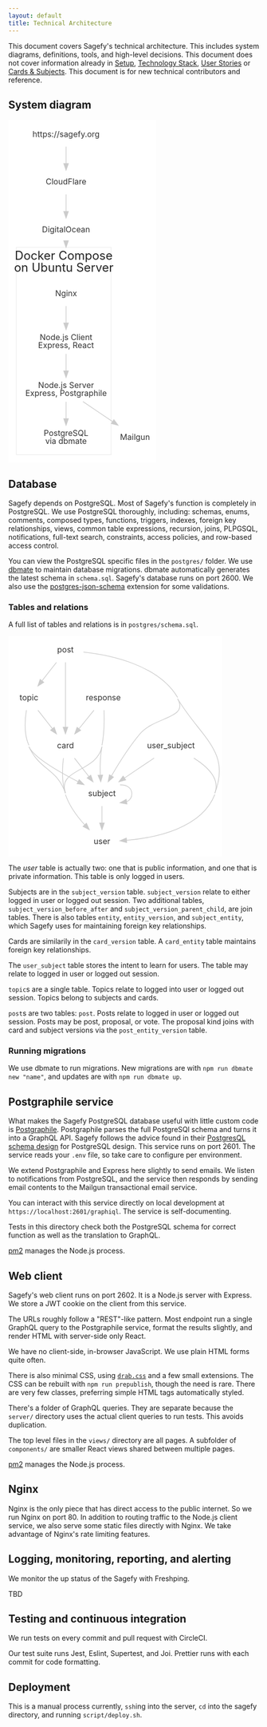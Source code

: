```yaml
---
layout: default
title: Technical Architecture
---
```


This document covers Sagefy's technical architecture. This includes system diagrams, definitions, tools, and high-level decisions. This document does not cover information already in [Setup](/setup), [Technology Stack](/technology-stack), [User Stories](/user-stories) or [Cards & Subjects](/cards-subjects). This document is for new technical contributors and reference.

## System diagram

<!--
digraph workflow {
  concentrate=true
  compound=true

  graph [
    fontsize=18
    fontcolor="#222222"
    color="#eeeeee"
  ]
  node [
    fontsize=12
    fontcolor="#333333"
    color="#dddddd"
    shape="plaintext"
  ]
  edge [
    fontsize=10
    color="#cccccc"
    fontcolor="#666666"
  ]

  "https://sagefy.org" -> CloudFlare -> DigitalOcean
  DigitalOcean -> Nginx [lhead=cluster0]

  subgraph cluster0 {
    label="Docker Compose\non Ubuntu Server"
    client [label="Node.js Client\nExpress, React"]
    server [label="Node.js Server\nExpress, Postgraphile"]
    db [label="PostgreSQL\nvia dbmate"]
    Nginx -> client -> server -> db
  }

  server -> Mailgun
}
-->

<svg width="223pt" height="688" viewBox="0 0 223.33 516" xmlns="http://www.w3.org/2000/svg"><g class="graph" transform="translate(4 512)"><path fill="#fff" stroke="transparent" d="M-4 4v-516h223.33V4H-4z"/><g class="cluster"><path fill="none" stroke="#eee" d="M8-8v-312h143V-8H8z"/><text text-anchor="middle" x="79.5" y="-301.6"  font-size="18" fill="#222">Docker Compose</text><text text-anchor="middle" x="79.5" y="-283.6"  font-size="18" fill="#222">on Ubuntu Server</text></g><g class="node"><text text-anchor="middle" x="83" y="-486.4"  font-size="12" fill="#333">https://sagefy.org</text></g><g class="node"><text text-anchor="middle" x="83" y="-414.4"  font-size="12" fill="#333">CloudFlare</text></g><g class="edge"><path fill="none" stroke="#ccc" d="M83-471.7v25.59"/><path fill="#ccc" stroke="#ccc" d="M86.5-446.1l-3.5 10-3.5-10h7z"/></g><g class="node"><text text-anchor="middle" x="83" y="-342.4"  font-size="12" fill="#333">DigitalOcean</text></g><g class="edge"><path fill="none" stroke="#ccc" d="M83-399.7v25.59"/><path fill="#ccc" stroke="#ccc" d="M86.5-374.1l-3.5 10-3.5-10h7z"/></g><g class="node"><text text-anchor="middle" x="83" y="-246.4"  font-size="12" fill="#333">Nginx</text></g><g class="edge"><path fill="none" stroke="#ccc" d="M83-327.76v.46"/><path fill="#ccc" stroke="#ccc" d="M86.5-330L83-320l-3.5-10h7z"/></g><g class="node"><text text-anchor="middle" x="83" y="-180.4"  font-size="12" fill="#333">Node.js Client</text><text text-anchor="middle" x="83" y="-168.4"  font-size="12" fill="#333">Express, React</text></g><g class="edge"><path fill="none" stroke="#ccc" d="M83-231.7v25.59"/><path fill="#ccc" stroke="#ccc" d="M86.5-206.1l-3.5 10-3.5-10h7z"/></g><g class="node"><text text-anchor="middle" x="83" y="-108.4"  font-size="12" fill="#333">Node.js Server</text><text text-anchor="middle" x="83" y="-96.4"  font-size="12" fill="#333">Express, Postgraphile</text></g><g class="edge"><path fill="none" stroke="#ccc" d="M83-159.7v25.59"/><path fill="#ccc" stroke="#ccc" d="M86.5-134.1l-3.5 10-3.5-10h7z"/></g><g class="node"><text text-anchor="middle" x="83" y="-36.4"  font-size="12" fill="#333">PostgreSQL</text><text text-anchor="middle" x="83" y="-24.4"  font-size="12" fill="#333">via dbmate</text></g><g class="edge"><path fill="none" stroke="#ccc" d="M83-87.7v25.59"/><path fill="#ccc" stroke="#ccc" d="M86.5-62.1l-3.5 10-3.5-10h7z"/></g><g class="node"><text text-anchor="middle" x="187" y="-30.4"  font-size="12" fill="#333">Mailgun</text></g><g class="edge"><path fill="none" stroke="#ccc" d="M108.44-87.88c13.35 8.99 29.88 20.12 44.34 29.85"/><path fill="#ccc" stroke="#ccc" d="M155.12-60.68l6.34 8.49-10.25-2.68 3.91-5.81z"/></g></g></svg>

## Database

Sagefy depends on PostgreSQL. Most of Sagefy's function is completely in PostgreSQL. We use PostgreSQL thoroughly, including: schemas, enums, comments, composed types, functions, triggers, indexes, foreign key relationships, views, common table expressions, recursion, joins, PLPGSQL, notifications, full-text search, constraints, access policies, and row-based access control.

You can view the PostgreSQL specific files in the `postgres/` folder. We use [dbmate](https://github.com/amacneil/dbmate) to maintain database migrations. dbmate automatically generates the latest schema in `schema.sql`. Sagefy's database runs on port 2600. We also use the [postgres-json-schema](https://github.com/gavinwahl/postgres-json-schema) extension for some validations.

### Tables and relations

A full list of tables and relations is in `postgres/schema.sql`.

<!--
digraph workflow {
  concentrate=true
  compound=true

  graph [
    fontsize=18
    fontcolor="#222222"
    color="#eeeeee"
  ]
  node [
    fontsize=12
    fontcolor="#333333"
    color="#dddddd"
    shape="plaintext"
  ]
  edge [
    fontsize=10
    color="#cccccc"
    fontcolor="#666666"
  ]

  user
  subject -> user
  subject -> subject
  card -> subject
  card -> user
  response -> card
  response -> subject
  response -> user
  user_subject -> subject
  user_subject -> user
  topic -> user
  topic -> card
  topic -> subject
  post -> user
  post -> card
  post -> subject
  post -> topic
}
-->

<svg width="322pt" height="332pt" viewBox="0 0 322.19 332" xmlns="http://www.w3.org/2000/svg"><g class="graph" transform="translate(4 328)"><path fill="#fff" stroke="transparent" d="M-4 4v-332h322.19V4H-4z"/><g class="node"><text text-anchor="middle" x="137" y="-14.4" font-size="12" fill="#333">user</text></g><g class="node"><text text-anchor="middle" x="137" y="-86.4" font-size="12" fill="#333">subject</text></g><g class="edge"><path fill="none" stroke="#ccc" d="M137-71.7v25.59"/><path fill="#ccc" stroke="#ccc" d="M140.5-46.1l-3.5 10-3.5-10h7z"/></g><g class="edge"><path fill="none" stroke="#ccc" d="M164.24-103.49C174.02-103.78 182-99.28 182-90c0 5.8-3.12 9.73-7.84 11.79"/><path fill="#ccc" stroke="#ccc" d="M174.69-74.75l-10.45-1.76 9.27-5.14 1.18 6.9z"/></g><g class="node"><text text-anchor="middle" x="82" y="-158.4" font-size="12" fill="#333">card</text></g><g class="edge"><path fill="none" stroke="#ccc" d="M79-143.82c-1.84 14.49-2.84 35.55 3 52.82"/></g><g class="edge"><path fill="none" stroke="#ccc" d="M95.6-143.7c6.52 8.31 14.47 18.42 21.65 27.56"/><path fill="#ccc" stroke="#ccc" d="M120.13-118.13l3.43 10.03-8.93-5.71 5.5-4.32z"/></g><g class="node"><text text-anchor="middle" x="139" y="-230.4" font-size="12" fill="#333">response</text></g><g class="edge"><path fill="none" stroke="#ccc" d="M137-161c-7.72 38.81-67.68 32.52-55 70M140.1-215.85c.53 14.28.43 35.08-3.1 52.85"/></g><g class="edge"><path fill="none" stroke="#ccc" d="M137-161c-2.76 13.87-3.01 29.61-2.46 42.63"/><path fill="#ccc" stroke="#ccc" d="M138.05-118.35l-2.9 10.19-4.09-9.77 6.99-.42z"/></g><g class="edge"><path fill="none" stroke="#ccc" d="M124.91-215.7c-6.83 8.4-15.17 18.63-22.67 27.84"/><path fill="#ccc" stroke="#ccc" d="M104.96-185.65l-9.03 5.55 3.6-9.97 5.43 4.42z"/></g><g class="node"><text text-anchor="middle" x="241" y="-158.4" font-size="12" fill="#333">user_subject</text></g><g class="edge"><path fill="none" stroke="#ccc" d="M307-89c-19.78 50.96-89.18 65.07-132.96 68.82"/><path fill="#ccc" stroke="#ccc" d="M174.27-16.69l-10.22-2.77 9.72-4.21.5 6.98z"/><path fill="none" stroke="#ccc" d="M275.46-143.79c20.05 12.64 39.88 31.3 31.54 52.79"/></g><g class="edge"><path fill="none" stroke="#ccc" d="M215.56-143.88c-13.35 8.99-29.88 20.12-44.34 29.85"/><path fill="#ccc" stroke="#ccc" d="M172.79-110.87l-10.25 2.68 6.34-8.49 3.91 5.81z"/></g><g class="node"><text text-anchor="middle" x="27" y="-230.4" font-size="12" fill="#333">topic</text></g><g class="edge"><path fill="none" stroke="#ccc" d="M82-89c5.73 16.93 17.51 32.86 28.7 45.22"/><path fill="#ccc" stroke="#ccc" d="M113.56-45.85l4.34 9.66-9.42-4.84 5.08-4.82z"/><path fill="none" stroke="#ccc" d="M27-161c16.37 36.02 42.32 32.52 55 70M23.17-215.76c-2.4 14.7-3.76 36.05 3.83 52.76"/></g><g class="edge"><path fill="none" stroke="#ccc" d="M27-161c7.12 15.67 44.59 37.42 73.84 52.5"/><path fill="#ccc" stroke="#ccc" d="M102.66-111.5l7.34 7.64-10.5-1.4 3.16-6.24z"/></g><g class="edge"><path fill="none" stroke="#ccc" d="M40.6-215.7c6.52 8.31 14.47 18.42 21.65 27.56"/><path fill="#ccc" stroke="#ccc" d="M65.13-190.13l3.43 10.03-8.93-5.71 5.5-4.32z"/></g><g class="node"><text text-anchor="middle" x="82" y="-302.4" font-size="12" fill="#333">post</text></g><g class="edge"><path fill="none" stroke="#ccc" d="M251-233c34.82 58.22 80.55 78.75 56 142"/></g><g class="edge"><path fill="none" stroke="#ccc" d="M251-233c17.04 30.11-34.83 26.45-57 53-16.5 19.76-32.03 44.59-42.71 63"/><path fill="#ccc" stroke="#ccc" d="M154.31-115.23l-7.99 6.96 1.91-10.42 6.08 3.46z"/><path fill="none" stroke="#ccc" d="M109.09-303.23C148.83-298.98 221.41-284.47 251-235"/></g><g class="edge"><path fill="none" stroke="#ccc" d="M82-287.87v97.48"/><path fill="#ccc" stroke="#ccc" d="M85.5-190.19l-3.5 10-3.5-10h7z"/></g><g class="edge"><path fill="none" stroke="#ccc" d="M68.4-287.7c-6.52 8.31-14.47 18.42-21.65 27.56"/><path fill="#ccc" stroke="#ccc" d="M49.37-257.81l-8.93 5.71 3.43-10.03 5.5 4.32z"/></g></g></svg>

The _user_ table is actually two: one that is public information, and one that is private information. This table is only logged in users.

Subjects are in the `subject_version` table. `subject_version` relate to either logged in user or logged out session. Two additional tables, `subject_version_before_after` and `subject_version_parent_child`, are join tables. There is also tables `entity`, `entity_version`, and `subject_entity`, which Sagefy uses for maintaining foreign key relationships.

Cards are similarily in the `card_version` table. A `card_entity` table maintains foreign key relationships.

The `user_subject` table stores the intent to learn for users. The table may relate to logged in user or logged out session.

`topic`s are a single table. Topics relate to logged into user or logged out session. Topics belong to subjects and cards.

`post`s are two tables: `post`. Posts relate to logged in user or logged out session. Posts may be post, proposal, or vote. The proposal kind joins with card and subject versions via the `post_entity_version` table.

### Running migrations

We use dbmate to run migrations. New migrations are with `npm run dbmate new "name"`, and updates are with `npm run dbmate up`.

## Postgraphile service

What makes the Sagefy PostgreSQL database useful with little custom code is [Postgraphile](https://www.graphile.org/postgraphile/). Postgraphile parses the full PostgreSQl schema and turns it into a GraphQL API. Sagefy follows the advice found in their [PostgresQL schema design](https://www.graphile.org/postgraphile/postgresql-schema-design/) for PostgreSQL design. This service runs on port 2601. The service reads your `.env` file, so take care to configure per environment.

We extend Postgraphile and Express here slightly to send emails. We listen to notifications from PostgreSQL, and the service then responds by sending email contents to the Mailgun transactional email service.

You can interact with this service directly on local development at `https://localhost:2601/graphiql`. The service is self-documenting.

Tests in this directory check both the PostgreSQL schema for correct function as well as the translation to GraphQL.

[pm2](https://pm2.keymetrics.io/) manages the Node.js process.

## Web client

Sagefy's web client runs on port 2602. It is a Node.js server with Express. We store a JWT cookie on the client from this service.

The URLs roughly follow a "REST"-like pattern. Most endpoint run a single GraphQL query to the Postgraphile service, format the results slightly, and render HTML with server-side only React.

We have no client-side, in-browser JavaScript. We use plain HTML forms quite often.

There is also minimal CSS, using [`drab.css`](https://github.com/heiskr/drab.css) and a few small extensions. The CSS can be rebuilt with `npm run prepublish`, though the need is rare. There are very few classes, preferring simple HTML tags automatically styled.

There's a folder of GraphQL queries. They are separate because the `server/` directory uses the actual client queries to run tests. This avoids duplication.

The top level files in the `views/` directory are all pages. A subfolder of `components/` are smaller React views shared between multiple pages.

[pm2](https://pm2.keymetrics.io/) manages the Node.js process.

## Nginx

Nginx is the only piece that has direct access to the public internet. So we run Nginx on port 80. In addition to routing traffic to the Node.js client service, we also serve some static files directly with Nginx. We take advantage of Nginx's rate limiting features.

## Logging, monitoring, reporting, and alerting

We monitor the up status of the Sagefy with Freshping.

TBD

## Testing and continuous integration

We run tests on every commit and pull request with CircleCI.

Our test suite runs Jest, Eslint, Supertest, and Joi. Prettier runs with each commit for code formatting.

## Deployment

This is a manual process currently, `ssh`ing into the server, `cd` into the sagefy directory, and running `script/deploy.sh`.
